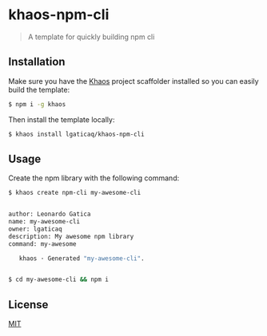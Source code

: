 # khaos-npm-cli

>  A template for quickly building npm cli


## Installation

Make sure you have the [Khaos](https://github.com/segmentio/khaos) project scaffolder installed so you can easily build the template:

```bash
$ npm i -g khaos
```

Then install the template locally:

```bash
$ khaos install lgaticaq/khaos-npm-cli
```

## Usage

Create the npm library with the following command:

```bash
$ khaos create npm-cli my-awesome-cli


author: Leonardo Gatica
name: my-awesome-cli
owner: lgaticaq
description: My awesome npm library
command: my-awesome

   khaos · Generated "my-awesome-cli".


$ cd my-awesome-cli && npm i
```

## License

[MIT](https://tldrlegal.com/license/mit-license)
